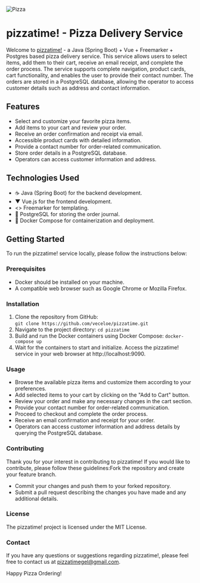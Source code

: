 ![Pizza](http://xn--80aawgpnx4aa.xn--p1ai/assets/1.ico#right) 
# pizzatime! - Pizza Delivery Service
  
Welcome to [pizzatime!](http://пиццатайм.рф) - a Java (Spring Boot) + Vue + Freemarker + Postgres based pizza delivery service. This service allows users to select items, add them to their cart, receive an email receipt, and complete the order process. The service supports complete navigation, product cards, cart functionality, and enables the user to provide their contact number. The orders are stored in a PostgreSQL database, allowing the operator to access customer details such as address and contact information.  
  
## Features  
  
- Select and customize your favorite pizza items.  
- Add items to your cart and review your order.  
- Receive an order confirmation and receipt via email.  
- Accessible product cards with detailed information.  
- Provide a contact number for order-related communication.  
- Store order details in a PostgreSQL database.  
- Operators can access customer information and address.  
  
## Technologies Used  
  
- ☕ Java (Spring Boot) for the backend development.  
- ▼ Vue.js for the frontend development.  
- <> Freemarker for templating.  
- 🐘 PostgreSQL for storing the order journal.  
- 🐳 Docker Compose for containerization and deployment.  
  
## Getting Started  
  
To run the pizzatime! service locally, please follow the instructions below:  
  
### Prerequisites  
  
- Docker should be installed on your machine.  
- A compatible web browser such as Google Chrome or Mozilla Firefox.  
  
### Installation  
  
1. Clone the repository from GitHub:  
   ```git clone https://github.com/veceloe/pizzatime.git``` 
2. Navigate to the project directory:
  ```cd pizzatime```
4. Build and run the Docker containers using Docker Compose:
  ```docker-compose up``` 
5. Wait for the containers to start and initialize.
Access the pizzatime! service in your web browser at http://localhost:9090.

### Usage

- Browse the available pizza items and customize them according to your preferences.
- Add selected items to your cart by clicking on the "Add to Cart" button.
- Review your order and make any necessary changes in the cart section.
- Provide your contact number for order-related communication.
- Proceed to checkout and complete the order process.
- Receive an email confirmation and receipt for your order.
- Operators can access customer information and address details by querying the PostgreSQL database.

### Contributing
Thank you for your interest in contributing to pizzatime! If you would like to contribute, please follow these guidelines:Fork the repository and create your feature branch.
- Commit your changes and push them to your forked repository.
- Submit a pull request describing the changes you have made and any additional details.
### License

The pizzatime! project is licensed under the MIT License.

### Contact

If you have any questions or suggestions regarding pizzatime!, please feel free to contact us at pizzatimegel@gmail.com.

Happy Pizza Ordering!
